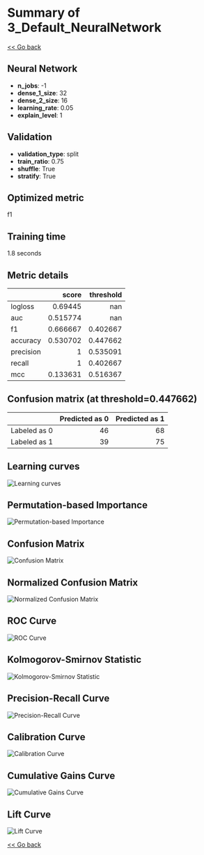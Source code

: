 # Summary of 3_Default_NeuralNetwork

[<< Go back](../README.md)


## Neural Network
- **n_jobs**: -1
- **dense_1_size**: 32
- **dense_2_size**: 16
- **learning_rate**: 0.05
- **explain_level**: 1

## Validation
 - **validation_type**: split
 - **train_ratio**: 0.75
 - **shuffle**: True
 - **stratify**: True

## Optimized metric
f1

## Training time

1.8 seconds

## Metric details
|           |    score |   threshold |
|:----------|---------:|------------:|
| logloss   | 0.69445  |  nan        |
| auc       | 0.515774 |  nan        |
| f1        | 0.666667 |    0.402667 |
| accuracy  | 0.530702 |    0.447662 |
| precision | 1        |    0.535091 |
| recall    | 1        |    0.402667 |
| mcc       | 0.133631 |    0.516367 |


## Confusion matrix (at threshold=0.447662)
|              |   Predicted as 0 |   Predicted as 1 |
|:-------------|-----------------:|-----------------:|
| Labeled as 0 |               46 |               68 |
| Labeled as 1 |               39 |               75 |

## Learning curves
![Learning curves](learning_curves.png)

## Permutation-based Importance
![Permutation-based Importance](permutation_importance.png)
## Confusion Matrix

![Confusion Matrix](confusion_matrix.png)


## Normalized Confusion Matrix

![Normalized Confusion Matrix](confusion_matrix_normalized.png)


## ROC Curve

![ROC Curve](roc_curve.png)


## Kolmogorov-Smirnov Statistic

![Kolmogorov-Smirnov Statistic](ks_statistic.png)


## Precision-Recall Curve

![Precision-Recall Curve](precision_recall_curve.png)


## Calibration Curve

![Calibration Curve](calibration_curve_curve.png)


## Cumulative Gains Curve

![Cumulative Gains Curve](cumulative_gains_curve.png)


## Lift Curve

![Lift Curve](lift_curve.png)



[<< Go back](../README.md)
